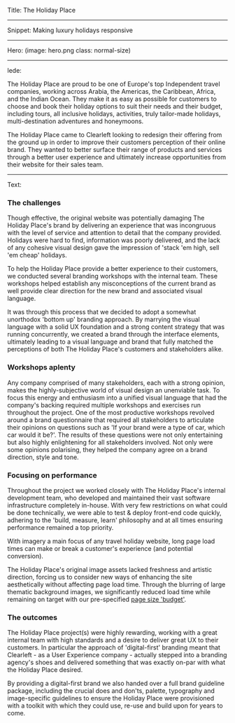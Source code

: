 Title: The Holiday Place

----

Snippet: Making luxury holidays responsive

----

Hero: (image: hero.png class: normal-size)

----

lede: 

The Holiday Place are proud to be one of Europe's top Independent travel companies, working across Arabia, the Americas, the Caribbean, Africa, and the Indian Ocean. They make it as easy as possible for customers to choose and book their holiday options to suit their needs and their budget, including tours, all inclusive holidays, activities, truly tailor-made holidays, multi-destination adventures and honeymoons.

The Holiday Place came to Clearleft looking to redesign their offering from the ground up in order to improve their customers perception of their online brand. They  wanted to better surface their range of products and services through a better user experience and ultimately increase opportunities from their website for their sales team.


----
Text: 

### The challenges

Though effective, the original website was potentially damaging The Holiday Place's brand by delivering an experience that was incongruous with the level of service and attention to detail that the company provided. Holidays were hard to find, information was poorly delivered, and the lack of any cohesive visual design gave the impression of 'stack 'em high, sell 'em cheap' holidays. 

To help the Holiday Place provide a better experience to their customers, we conducted several branding workshops with the internal team. These workshops helped establish any misconceptions of the current brand as well provide clear direction for the new brand and associated visual language.

It was through this process that we decided to adopt a somewhat unorthodox 'bottom up' branding approach. By marrying the visual language with a solid UX foundation and a strong content strategy that was running concurrently, we created a brand through the interface elements, ultimately leading to a visual language and brand that fully matched the perceptions of both The Holiday Place's customers and stakeholders alike.

### Workshops aplenty

Any company comprised of many stakeholders, each with a strong opinion, makes the highly-subjective world of visual design an unenviable task.  To focus this energy and enthusiasm into a unified visual language that had the company's backing required multiple workshops and exercises run throughout the project. One of the most productive workshops revolved around a brand questionnaire that required all stakeholders to articulate their opinions on questions such as 'If your brand were a type of car, which car would it be?'.  The results of these questions were not only entertaining but also highly enlightening for all stakeholders involved.  Not only were some opinions polarising, they helped the company agree on a brand direction, style and tone.

### Focusing on performance

Throughout the project we worked closely with The Holiday Place's internal development team, who developed and maintained their vast software infrastructure completely in-house. With very few restrictions on what could be done technically, we were able to test & deploy front-end code quickly, adhering to the 'build, measure, learn' philosophy and at all times ensuring performance remained a top priority.

With imagery a main focus of any travel holiday website, long page load times can make or break a customer's experience (and potential conversion).

The Holiday Place's original image assets lacked freshness and artistic direction, forcing us to consider new ways of enhancing the site aesthetically without affecting page load time. Through the blurring of large thematic background images, we significantly reduced load time while remaining on target with our pre-specified [page size 'budget'](http://clearleft.com/thinks/responsivedesignonabudget/).

### The outcomes

The Holiday Place project(s) were highly rewarding, working with a great internal team with high standards and a desire to deliver great UX to their customers.  In particular the approach of 'digital-first' branding meant that Clearleft - as a User Experience company - actually stepped into a branding agency's shoes and delivered something that was exactly on-par with what the Holiday Place desired.  

By providing a digital-first brand we also handed over a full brand guideline package, including the crucial does and don'ts, palette, typography and image-specific guidelines to ensure the Holiday Place were provisioned with a toolkit with which they could use, re-use and build upon for years to come.


